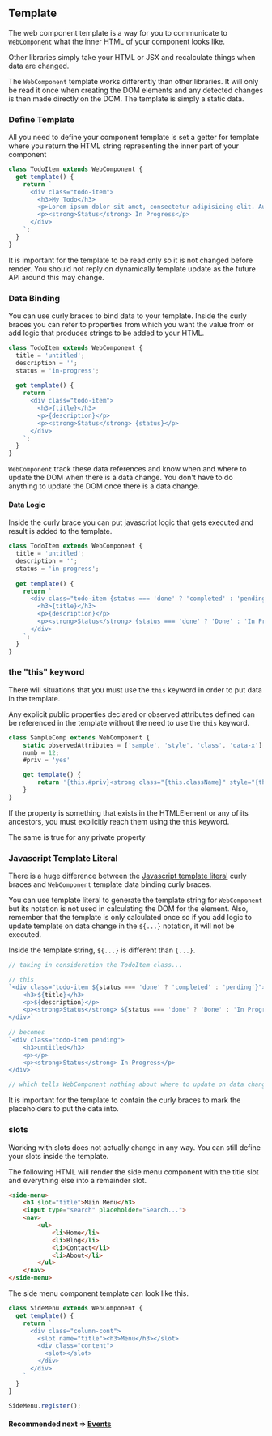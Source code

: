 ## Template
The web component template is a way for you to communicate to `WebComponent` what the inner HTML
of your component looks like.

Other libraries simply take your HTML or JSX and recalculate things when data are changed.

The `WebComponent` template works differently than other libraries. It will only be read it once when creating the
DOM elements and any detected changes is then made directly on the DOM. The template is simply a static data.

### Define Template
All you need to define your component template is set a getter for template where you return the HTML string 
representing the inner part of your component

```js
class TodoItem extends WebComponent {
  get template() {
    return `
      <div class="todo-item">
        <h3>My Todo</h3>
        <p>Lorem ipsum dolor sit amet, consectetur adipisicing elit. Autem debitis vitae voluptatibus?</p>
        <p><strong>Status</strong> In Progress</p>
      </div>
    `;
  }
}
```

It is important for the template to be read only so it is not changed before render.
You should not reply on dynamically template update as the future API around this may change.

### Data Binding
You can use curly braces to bind data to your template. Inside the curly braces you can refer to properties
from which you want the value from or add logic that produces strings to be added to your HTML.

```js
class TodoItem extends WebComponent {
  title = 'untitled';
  description = '';
  status = 'in-progress';
  
  get template() {
    return `
      <div class="todo-item">
        <h3>{title}</h3>
        <p>{description}</p>
        <p><strong>Status</strong> {status}</p>
      </div>
    `;
  }
}
```

`WebComponent` track these data references and know when and where to update the DOM when there is a
data change. You don't have to do anything to update the DOM once there is a data change.

#### Data Logic
Inside the curly brace you can put javascript logic that gets executed and result is added to the template.

```js
class TodoItem extends WebComponent {
  title = 'untitled';
  description = '';
  status = 'in-progress';
  
  get template() {
    return `
      <div class="todo-item {status === 'done' ? 'completed' : 'pending'}">
        <h3>{title}</h3>
        <p>{description}</p>
        <p><strong>Status</strong> {status === 'done' ? 'Done' : 'In Progress'}</p>
      </div>
    `;
  }
}
```

### the "this" keyword
There will situations that you must use the `this` keyword in order to put data in the template.

Any explicit public properties declared or observed attributes defined can be referenced in the template
without the need to use the `this` keyword.

```js
class SampleComp extends WebComponent {
    static observedAttributes = ['sample', 'style', 'class', 'data-x'];
    numb = 12;
    #priv = 'yes'

    get template() {
        return '{this.#priv}<strong class="{this.className}" style="{this.style.}" data-x="{this.dataset.x}">{numb} {sample}</strong>'
    }
}
```

If the property is something that exists in the HTMLElement or any of its ancestors, you must explicitly
reach them using the `this` keyword.

The same is true for any private property

### Javascript Template Literal
There is a huge difference between the [Javascript template literal](https://developer.mozilla.org/en-US/docs/Web/JavaScript/Reference/Template_literals) 
curly braces and `WebComponent` template data binding curly braces.

You can use template literal to generate the template string for `WebComponent` but its notation is not
used in calculating the DOM for the element. Also, remember that the template is only calculated once
so if you add logic to update template on data change in the `${...}` notation, it will not be executed.

Inside the template string, `${...}` is different than `{...}`.

```js
// taking in consideration the TodoItem class...

// this
`<div class="todo-item ${status === 'done' ? 'completed' : 'pending'}">
    <h3>${title}</h3>
    <p>${description}</p>
    <p><strong>Status</strong> ${status === 'done' ? 'Done' : 'In Progress'}</p>
</div>`
  
// becomes
`<div class="todo-item pending">
    <h3>untitled</h3>
    <p></p>
    <p><strong>Status</strong> In Progress</p>
</div>`

// which tells WebComponent nothing about where to update on data change
```

It is important for the template to contain the curly braces to mark the placeholders to put the data into.

### slots
Working with slots does not actually change in any way. You can still define your slots inside the template.

The following HTML will render the side menu component with the title slot and everything else
into a remainder slot.
```html
<side-menu>
	<h3 slot="title">Main Menu</h3>
	<input type="search" placeholder="Search...">
	<nav>
		<ul>
			<li>Home</li>
			<li>Blog</li>
			<li>Contact</li>
			<li>About</li>
		</ul>
	</nav>
</side-menu>
```

The side menu component template can look like this.

```js
class SideMenu extends WebComponent {
  get template() {
    return `
      <div class="column-cont">
        <slot name="title"><h3>Menu</h3></slot>
        <div class="content">
          <slot></slot>
        </div>
      </div>
    `
  }
}

SideMenu.register();
```

#### Recommended next => [Events](https://github.com/beforesemicolon/web-component/blob/master/doc/events.md)